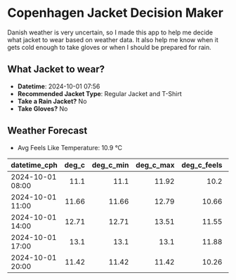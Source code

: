 
# Copenhagen Jacket Decision Maker

Danish weather is very uncertain, so I made this app to help me decide what jacket to wear based on weather data. 
It also help me know when it gets cold enough to take gloves or when I should be prepared for rain.

## What Jacket to wear?

- **Datetime**: 2024-10-01 07:56
- **Recommended Jacket Type**: Regular Jacket and T-Shirt
- **Take a Rain Jacket?** No
- **Take Gloves?** No

## Weather Forecast
- Avg Feels Like Temperature: 10.9 °C

| datetime_cph     |   deg_c |   deg_c_min |   deg_c_max |   deg_c_feels | weather   | wind   | rain   |
|:-----------------|--------:|------------:|------------:|--------------:|:----------|:-------|:-------|
| 2024-10-01 08:00 |   11.1  |       11.1  |       11.92 |         10.2  | Clouds    | High   | None   |
| 2024-10-01 11:00 |   11.66 |       11.66 |       12.79 |         10.66 | Clouds    | High   | None   |
| 2024-10-01 14:00 |   12.71 |       12.71 |       13.51 |         11.55 | Clouds    | High   | None   |
| 2024-10-01 17:00 |   13.1  |       13.1  |       13.1  |         11.88 | Clouds    | High   | None   |
| 2024-10-01 20:00 |   11.42 |       11.42 |       11.42 |         10.26 | Clouds    | High   | None   |
        